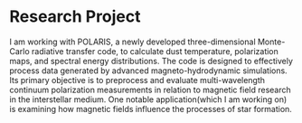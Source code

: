 # Research Project
I am working with POLARIS, a newly developed three-dimensional Monte-Carlo radiative transfer code, to calculate dust temperature, polarization maps, and spectral energy distributions. The code is designed to effectively process data generated by advanced magneto-hydrodynamic simulations. Its primary objective is to preprocess and evaluate multi-wavelength continuum polarization measurements in relation to magnetic field research in the interstellar medium. One notable application(which I am working on) is examining how magnetic fields influence the processes of star formation.
